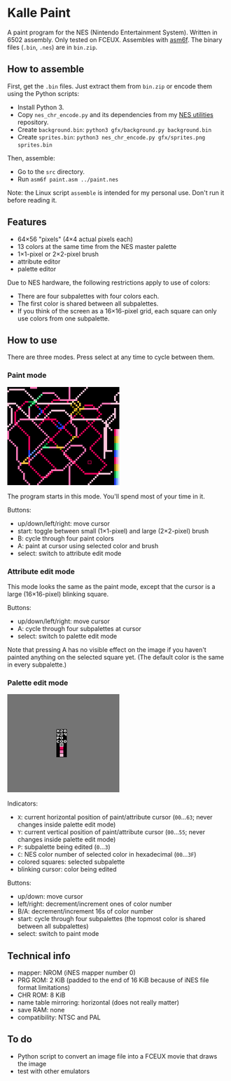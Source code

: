 # Kalle Paint
A paint program for the NES (Nintendo Entertainment System). Written in 6502 assembly. Only tested on FCEUX. Assembles with [asm6f](https://github.com/freem/asm6f). The binary files (`.bin`, `.nes`) are in `bin.zip`.

## How to assemble
First, get the `.bin` files. Just extract them from `bin.zip` or encode them using the Python scripts:
* Install Python 3.
* Copy `nes_chr_encode.py` and its dependencies from my [NES utilities](https://github.com/qalle2/nes-util) repository.
* Create `background.bin`: `python3 gfx/background.py background.bin`
* Create `sprites.bin`: `python3 nes_chr_encode.py gfx/sprites.png sprites.bin`

Then, assemble:
* Go to the `src` directory.
* Run `asm6f paint.asm ../paint.nes`

Note: the Linux script `assemble` is intended for my personal use. Don't run it before reading it.

## Features
* 64&times;56 "pixels" (4&times;4 actual pixels each)
* 13 colors at the same time from the NES master palette
* 1&times;1-pixel or 2&times;2-pixel brush
* attribute editor
* palette editor

Due to NES hardware, the following restrictions apply to use of colors:
* There are four subpalettes with four colors each.
* The first color is shared between all subpalettes.
* If you think of the screen as a 16&times;16-pixel grid, each square can only use colors from one subpalette.

## How to use
There are three modes. Press select at any time to cycle between them.

### Paint mode
![paint mode](paint1.png)

The program starts in this mode. You'll spend most of your time in it.

Buttons:
* up/down/left/right: move cursor
* start: toggle between small (1&times;1-pixel) and large (2&times;2-pixel) brush
* B: cycle through four paint colors
* A: paint at cursor using selected color and brush
* select: switch to attribute edit mode

### Attribute edit mode
This mode looks the same as the paint mode, except that the cursor is a large (16&times;16-pixel) blinking square.

Buttons:
* up/down/left/right: move cursor
* A: cycle through four subpalettes at cursor
* select: switch to palette edit mode

Note that pressing A has no visible effect on the image if you haven't painted anything on the selected square yet. (The default color is the same in every subpalette.)

### Palette edit mode
![palette edit mode](paint2.png)

Indicators:
* `X`: current horizontal position of paint/attribute cursor (`00`&hellip;`63`; never changes inside palette edit mode)
* `Y`: current vertical position of paint/attribute cursor (`00`&hellip;`55`; never changes inside palette edit mode)
* `P`: subpalette being edited (`0`&hellip;`3`)
* `C`: NES color number of selected color in hexadecimal (`00`&hellip;`3F`)
* colored squares: selected subpalette
* blinking cursor: color being edited

Buttons:
* up/down: move cursor
* left/right: decrement/increment ones of color number
* B/A: decrement/increment 16s of color number
* start: cycle through four subpalettes (the topmost color is shared between all subpalettes)
* select: switch to paint mode

## Technical info
* mapper: NROM (iNES mapper number 0)
* PRG ROM: 2 KiB (padded to the end of 16 KiB because of iNES file format limitations)
* CHR ROM: 8 KiB
* name table mirroring: horizontal (does not really matter)
* save RAM: none
* compatibility: NTSC and PAL

## To do
* Python script to convert an image file into a FCEUX movie that draws the image
* test with other emulators

